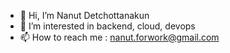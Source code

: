 - 👋 Hi, I’m Nanut Detchottanakun
- 👀 I’m interested in backend, cloud, devops
- 📫 How to reach me : nanut.forwork@gmail.com

<!---
jaodokmai/jaodokmai is a ✨ special ✨ repository because its `README.md` (this file) appears on your GitHub profile.
You can click the Preview link to take a look at your changes.
--->
